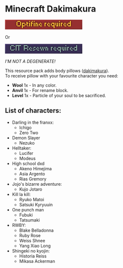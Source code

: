 # Minecraft Dakimakura

[![OptifineRequired](./optifine_required_banner.jpg)](https://www.optifine.net/home)

Or

[![CITResewnRequired](./cit_resewn_required_banner.jpg)](https://citresewn.shcm.io/)

*I'M NOT A DEGENERATE!*

This resource pack adds body pillows ([dakimakura](https://en.wikipedia.org/wiki/Dakimakura)).  
To receive pillow with your favourite character you need:

- **Wool** 1x - In any color.
- **Anvil** 1x - For rename block.
- **Level** 1x - Particle of your soul to be sacrificed.

## List of characters:

- Darling in the franxx:
    - Ichigo
    - Zero Two
- Demon Slayer
    - Nezuko
- Helltaker:
    - Lucifer
    - Modeus
- High school dxd
    - Akeno Himejima
    - Asia Argento
    - Rias Gremory
- Jojo's bizarre adventure:
    - Kujo Jotaro
- Kill la kill:
    - Ryuko Matoi
    - Satsuki Kyryuuin
- One punch man
    - Fubuki
    - Tatsumaki
- RWBY:
    - Blake Belladonna
    - Ruby Rose
    - Weiss Shnee
    - Yang Xiao Long
- Shingeki no kyojin:
    - Historia Reiss
    - Mikasa Ackerman
